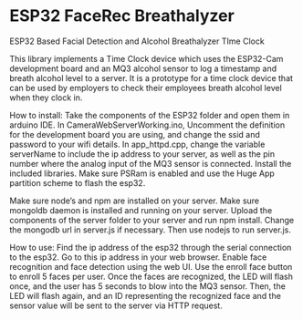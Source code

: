 # ESP32 FaceRec Breathalyzer
ESP32 Based Facial Detection and Alcohol Breathalyzer TIme Clock

This library implements a Time Clock device which uses the ESP32-Cam development board and an MQ3 alcohol sensor to log a timestamp and breath alcohol level to a server. It is a prototype for a time clock device that can be used by employers to check their employees breath alcohol level when they clock in. 

How to install:
Take the components of the ESP32 folder and open them in arduino IDE. In CameraWebServerWorking.ino, Uncomment the definition for the development board you are using, and change the ssid and password to your wifi details. In app_httpd.cpp, change the variable serverName to include the ip address to your server, as well as the pin number where the analog input of the MQ3 sensor is connected.  Install the included libraries. Make sure PSRam is enabled and use the Huge App partition scheme to flash the esp32. 

Make sure node’s and npm are installed on your server. Make sure mongoldb daemon is installed and running on your server. Upload the components of the server folder to your server and run npm install. Change the mongodb url in server.js if necessary. Then use nodejs to run server.js.

How to use:
Find the ip address of the esp32 through the serial connection to the esp32. Go to this ip address in your web browser. Enable face recognition and face detection using the web UI. Use the enroll face button to enroll 5 faces per user. Once the faces are recognized, the LED will flash once, and the user has 5 seconds to blow into the MQ3 sensor. Then, the LED will flash again, and an ID representing the recognized face and the sensor value will be sent to the server via HTTP request. 


